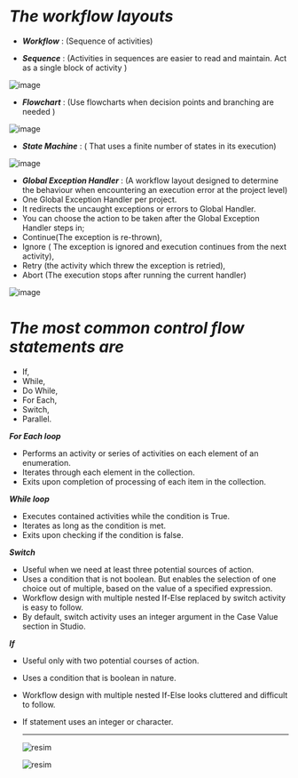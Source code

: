 # ***The workflow layouts***

- ***Workflow*** : (Sequence of activities)

- ***Sequence*** : (Activities in sequences are easier to read and maintain. Act as a single block of activity )
  
![image](https://github.com/yaagmurss/AdvancedRPADeveloperCertificationTrainingNotes/assets/52479605/446c91fc-34c4-4292-9927-64c55f0385b7)

- ***Flowchart*** :  (Use flowcharts when decision points and branching are needed  )

![image](https://github.com/yaagmurss/AdvancedRPADeveloperCertificationTrainingNotes/assets/52479605/05c6e081-23f0-4c8a-9921-c376fc4e1282)

- ***State Machine*** :  ( That uses a finite number of states in its execution)

![image](https://github.com/yaagmurss/AdvancedRPADeveloperCertificationTrainingNotes/assets/52479605/f223f20a-5953-4215-8a88-d99d21df2b79)

- ***Global Exception Handler*** : (A workflow layout designed to determine the behaviour when encountering an execution error at the project level)
- One Global Exception Handler per project.
- It redirects the uncaught exceptions or errors to Global Handler.
- You can choose the action to be taken after the Global Exception Handler steps in;
- Continue(The exception is re-thrown),
- Ignore ( The exception is ignored and execution continues from the next activity),
- Retry (the activity which threw the exception is retried),
- Abort (The execution stops after running the current handler)

![image](https://github.com/yaagmurss/AdvancedRPADeveloperCertificationTrainingNotes/assets/52479605/8b8f9eef-1525-4054-a2d0-3d4e57e5d32e)






# ***The most common control flow statements are***
- If, 
- While, 
- Do While, 
- For Each, 
- Switch, 
- Parallel.

***For Each loop***
- Performs an activity or series of activities on each element of an enumeration.
- Iterates through each element in the collection.
- Exits upon completion of processing of each item in the collection.

***While loop***
- Executes contained activities while the condition is True.
- Iterates as long as the condition is met.
- Exits upon checking if the condition is false.

***Switch***
- Useful when we need at least three potential sources of action.
- Uses a condition that is not boolean. But enables the selection of one choice out of multiple, based on the value of a specified expression. 
- Workflow design with multiple nested If-Else replaced by switch activity is easy to follow.
- By default, switch activity uses an integer argument in the Case Value section in Studio.

***If***
- Useful only with two potential courses of action.
- Uses a condition that is boolean in nature.
- Workflow design with multiple nested If-Else looks cluttered and difficult to follow.
- If statement uses an integer or character.

  --------------------------------------------------------

  ![resim](https://github.com/yaagmurss/AdvancedRPADeveloperCertificationTrainingNotes/assets/52479605/129935cf-785b-4ef9-ab1b-f69b7d75f23a)
  
  

  ![resim](https://github.com/yaagmurss/AdvancedRPADeveloperCertificationTrainingNotes/assets/52479605/e769b5fd-93ab-438e-9a3f-e21031720030)







